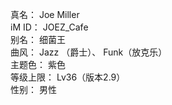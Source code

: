 真名： Joe Miller  
iM ID： JOEZ_Cafe  
别名： 细菌王  
曲风： Jazz （爵士）、 Funk（放克乐）  
主题色： 紫色  
等级上限： Lv36（版本2.9）  
性别： 男性  